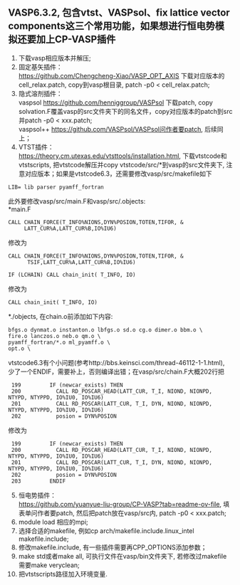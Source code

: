 ## VASP6.3.2, 包含vtst、VASPsol、fix lattice vector components这三个常用功能，如果想进行恒电势模拟还要加上CP-VASP插件  
1. 下载vasp相应版本并解压;  
2. 固定基矢插件：\
https://github.com/Chengcheng-Xiao/VASP_OPT_AXIS 下载对应版本的cell_relax.patch, copy到vasp根目录, patch -p0 < cell_relax.patch;
3. 隐式溶剂插件：\
vaspsol https://github.com/henniggroup/VASPsol 下载patch, copy solvation.F覆盖vasp的src文件夹下的同名文件，copy对应版本的patch到src并patch -p0 < xxx.patch;\
vaspsol++ https://github.com/VASPsol/VASPsol问作者要patch, 后续同上； 
5. VTST插件：\
https://theory.cm.utexas.edu/vtsttools/installation.html, 下载vtstcode和vtstscripts, 把vtstcode解压并copy vtstcode/src/*到vasp的src文件夹下, 注意对应版本；如果是vtstcode6.3，还需要修改vasp/src/makefile如下
```
LIB= lib parser pyamff_fortran
```
此外要修改vasp/src/main.F和vasp/src/.objects:\
*main.F
```
CALL CHAIN_FORCE(T_INFO%NIONS,DYN%POSION,TOTEN,TIFOR, &
     LATT_CUR%A,LATT_CUR%B,IO%IU6)
```
修改为
```
CALL CHAIN_FORCE(T_INFO%NIONS,DYN%POSION,TOTEN,TIFOR, &
      TSIF,LATT_CUR%A,LATT_CUR%B,IO%IU6)
```
```
IF (LCHAIN) CALL chain_init( T_INFO, IO)
```
修改为
```
CALL chain_init( T_INFO, IO)
```
*./objects, 在chain.o前添加如下内容:  
```
bfgs.o dynmat.o instanton.o lbfgs.o sd.o cg.o dimer.o bbm.o \
fire.o lanczos.o neb.o qm.o \
pyamff_fortran/*.o ml_pyamff.o \
opt.o \
```
vtstcode6.3有个小问题(参考http://bbs.keinsci.com/thread-46112-1-1.html), 少了一个ENDIF，需要补上，否则编译出错；在vasp/src/chain.F大概202行把
```
 199         IF (newcar_exists) THEN
 200           CALL RD_POSCAR_HEAD(LATT_CUR, T_I, NIOND, NIONPD, NTYPD, NTYPPD, IO%IU0, IO%IU6)
 201           CALL RD_POSCAR(LATT_CUR, T_I, DYN, NIOND, NIONPD, NTYPD, NTYPPD, IO%IU0, IO%IU6)
 202           posion = DYN%POSION
```
修改为
```
 199         IF (newcar_exists) THEN
 200           CALL RD_POSCAR_HEAD(LATT_CUR, T_I, NIOND, NIONPD, NTYPD, NTYPPD, IO%IU0, IO%IU6)
 201           CALL RD_POSCAR(LATT_CUR, T_I, DYN, NIOND, NIONPD, NTYPD, NTYPPD, IO%IU0, IO%IU6)
 202           posion = DYN%POSION
 203         ENDIF
```
5. 恒电势插件：\
https://github.com/yuanyue-liu-group/CP-VASP?tab=readme-ov-file, 填表单问作者要patch, 然后把patch放在vasp/src内, patch -p0 < xxx.patch;
6. module load 相应的mpi;  
7. 选择合适的makefile, 例如cp arch/makefile.include.linux_intel makefile.include; 
8. 修改makefile.include, 有一些插件需要再CPP_OPTIONS添加参数；
9. make std或者make all, 可执行文件在vasp/bin文件夹下, 若修改过makefile需要make veryclean;  
10. 把vtstscripts路径加入环境变量.

